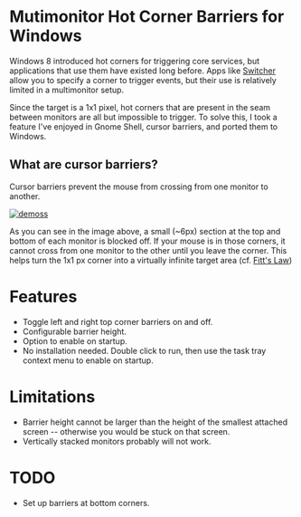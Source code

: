Mutimonitor Hot Corner Barriers for Windows
===============================

Windows 8 introduced hot corners for triggering core services, but applications
  that use them have existed long before. Apps like
  [Switcher](http://insentient.net/) allow you to specify a corner to trigger
  events, but their use is relatively limited in a multimonitor setup.
  
Since the target is a 1x1 pixel, hot corners that are present in the seam
  between monitors are all but impossible to trigger. To solve this, I took
  a feature I've enjoyed in Gnome Shell, cursor barriers, and ported them to
  Windows.

What are cursor barriers?
-------------------------

Cursor barriers prevent the mouse from crossing from one monitor to another. 

[![demoss](https://raw.github.com/nemec/HotCornerBarrier/master/res/msdemo.png)](http://blogs.msdn.com/b/b8/archive/2012/05/21/enhancing-windows-8-for-multiple-monitors.aspx)

As you can see in the image above, a small (~6px) section at the top and
  bottom of each monitor is blocked off. If your mouse is in those corners, 
  it cannot cross from one monitor to the other until you leave the corner.
  This helps turn the 1x1 px corner into a virtually infinite target
  area (cf. [Fitt's Law](http://d3rxqy8m5km8r7.cloudfront.net/features/visualizing-fittss-law/))


Features
========

* Toggle left and right top corner barriers on and off.
* Configurable barrier height.
* Option to enable on startup.
* No installation needed. Double click to run, then use the task tray
  context menu to enable on startup.

Limitations
===========

* Barrier height cannot be larger than the height of the smallest
  attached screen -- otherwise you would be stuck on that screen.
* Vertically stacked monitors probably will not work.

TODO
====

* Set up barriers at bottom corners.